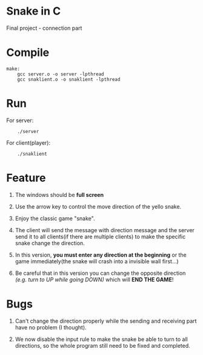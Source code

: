 # Snake in C

Final project - connection part

# Compile
```
make:
    gcc server.o -o server -lpthread
    gcc snaklient.o -o snaklient -lpthread
```
# Run
For server:
```
    ./server
``` 
For client(player):
```
    ./snaklient
```
# Feature
1. The windows should be **full screen**

2. Use the arrow key to control the move direction of the yello snake.

3. Enjoy the classic game "snake". 

4. The client will send the message with direction message and the server send it to all clients(if there are multiple clients) to make the specific snake change the direction.

5. In this version, **you must enter any direction at the beginning** or the game immediately(the snake will crash into a invisible wall first...)

6. Be careful that in this version you can change the opposite direction *(e.g. turn to UP while going DOWN)* which will **END THE GAME**!

# Bugs
1. Can't change the direction properly while the sending and receiving part have no problem (I thought).

2. We now disable the input rule to make the snake be able to turn to all directions, so the whole program still need to be fixed and completed.
